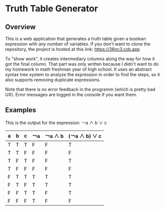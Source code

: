 # Truth Table Generator

## Overview
This is a web application that generates a truth table given a boolean expression with any number of variables.
If you don't want to clone the repository, the project is hosted at this link: https://36nc3.csb.app

To "show work", it creates intermediary columns along the way for how it got the final column. That part was only written because I didn't want to do my homework  in math freshman year of high school. It uses an abstract syntax tree system to analyze the expression in order to find the steps, so it also supports removing duplicate expressions.

Note that there is no error feedback in the programm (which is pretty bad UX). Error messages are logged in the console if you want them.

## Examples

This is the output for the expression: ￢a ∧ b ∨ c

|a|b|c|￢a|￢a ∧ b|(￢a ∧ b) ∨ c|
|-|-|-|-|-|-|
|T|T|T|F|F|T|
|T|T|F|F|F|F|
|T|F|T|F|F|T|
|T|F|F|F|F|F|
|F|T|T|T|T|T|
|F|T|F|T|T|T|
|F|F|T|T|F|T|
|F|F|F|T|F|F|
